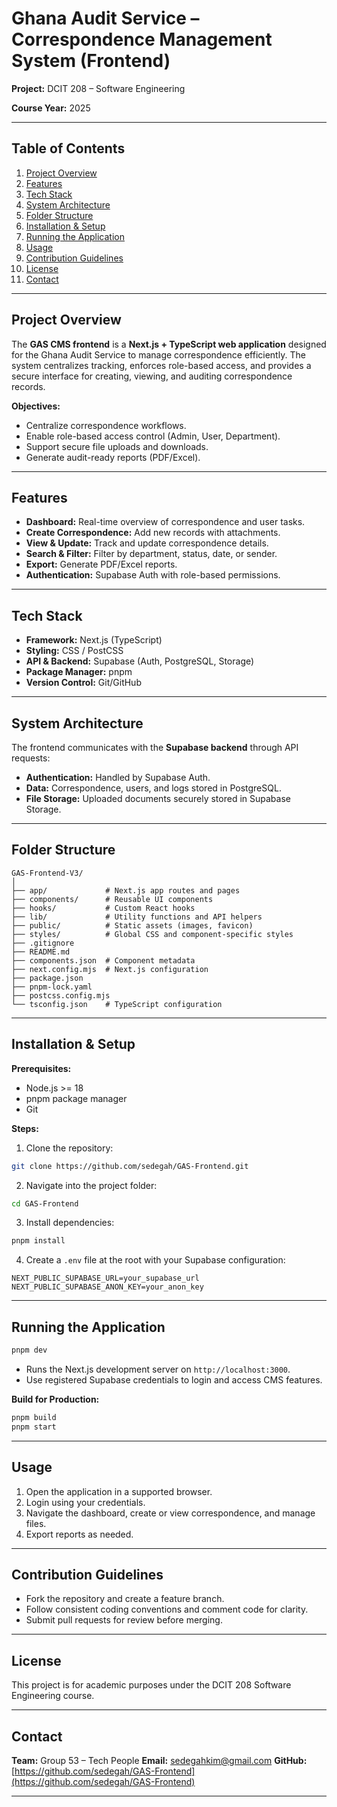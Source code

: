 # Ghana Audit Service – Correspondence Management System (Frontend)

**Project:** DCIT 208 – Software Engineering


**Course Year:** 2025

---

## **Table of Contents**

1. [Project Overview](#project-overview)
2. [Features](#features)
3. [Tech Stack](#tech-stack)
4. [System Architecture](#system-architecture)
5. [Folder Structure](#folder-structure)
6. [Installation & Setup](#installation--setup)
7. [Running the Application](#running-the-application)
8. [Usage](#usage)
9. [Contribution Guidelines](#contribution-guidelines)
10. [License](#license)
11. [Contact](#contact)

---

## **Project Overview**

The **GAS CMS frontend** is a **Next.js + TypeScript web application** designed for the Ghana Audit Service to manage correspondence efficiently. The system centralizes tracking, enforces role-based access, and provides a secure interface for creating, viewing, and auditing correspondence records.

**Objectives:**

* Centralize correspondence workflows.
* Enable role-based access control (Admin, User, Department).
* Support secure file uploads and downloads.
* Generate audit-ready reports (PDF/Excel).

---

## **Features**

* **Dashboard:** Real-time overview of correspondence and user tasks.
* **Create Correspondence:** Add new records with attachments.
* **View & Update:** Track and update correspondence details.
* **Search & Filter:** Filter by department, status, date, or sender.
* **Export:** Generate PDF/Excel reports.
* **Authentication:** Supabase Auth with role-based permissions.

---

## **Tech Stack**

* **Framework:** Next.js (TypeScript)
* **Styling:** CSS / PostCSS
* **API & Backend:** Supabase (Auth, PostgreSQL, Storage)
* **Package Manager:** pnpm
* **Version Control:** Git/GitHub

---

## **System Architecture**

The frontend communicates with the **Supabase backend** through API requests:

* **Authentication:** Handled by Supabase Auth.
* **Data:** Correspondence, users, and logs stored in PostgreSQL.
* **File Storage:** Uploaded documents securely stored in Supabase Storage.


---

## **Folder Structure**

```
GAS-Frontend-V3/
│
├── app/             # Next.js app routes and pages
├── components/      # Reusable UI components
├── hooks/           # Custom React hooks
├── lib/             # Utility functions and API helpers
├── public/          # Static assets (images, favicon)
├── styles/          # Global CSS and component-specific styles
├── .gitignore
├── README.md
├── components.json  # Component metadata
├── next.config.mjs  # Next.js configuration
├── package.json
├── pnpm-lock.yaml
├── postcss.config.mjs
└── tsconfig.json    # TypeScript configuration
```

---

## **Installation & Setup**

**Prerequisites:**

* Node.js >= 18
* pnpm package manager
* Git

**Steps:**

1. Clone the repository:

```bash
git clone https://github.com/sedegah/GAS-Frontend.git
```

2. Navigate into the project folder:

```bash
cd GAS-Frontend
```

3. Install dependencies:

```bash
pnpm install
```

4. Create a `.env` file at the root with your Supabase configuration:

```env
NEXT_PUBLIC_SUPABASE_URL=your_supabase_url
NEXT_PUBLIC_SUPABASE_ANON_KEY=your_anon_key
```

---

## **Running the Application**

```bash
pnpm dev
```

* Runs the Next.js development server on `http://localhost:3000`.
* Use registered Supabase credentials to login and access CMS features.

**Build for Production:**

```bash
pnpm build
pnpm start
```

---

## **Usage**

1. Open the application in a supported browser.
2. Login using your credentials.
3. Navigate the dashboard, create or view correspondence, and manage files.
4. Export reports as needed.

---

## **Contribution Guidelines**

* Fork the repository and create a feature branch.
* Follow consistent coding conventions and comment code for clarity.
* Submit pull requests for review before merging.

---

## **License**

This project is for academic purposes under the DCIT 208 Software Engineering course.

---

## **Contact**

**Team:** Group 53 – Tech People
**Email:** [sedegahkim@gmail.com](mailto:sedegahkim@gmail.com)
**GitHub:** [https://github.com/sedegah/GAS-Frontend](https://github.com/sedegah/GAS-Frontend)

---


